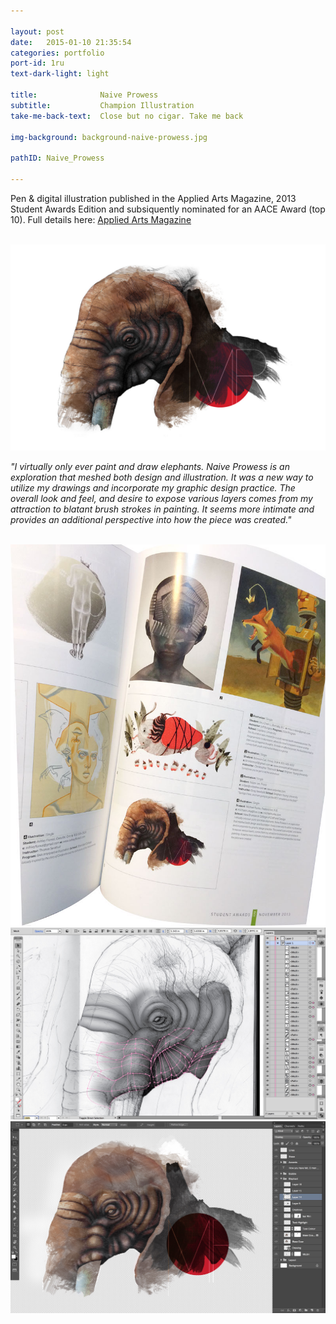 ```yaml
---

layout: post
date:   2015-01-10 21:35:54
categories: portfolio
port-id: 1ru
text-dark-light: light

title:              Naive Prowess
subtitle:           Champion Illustration
take-me-back-text:  Close but no cigar. Take me back

img-background: background-naive-prowess.jpg

pathID: Naive_Prowess

---
```


Pen & digital illustration published in the Applied Arts Magazine, 2013 Student Awards Edition and subsiquently nominated for an AACE Award (top 10). Full details here: <a href="http://www.appliedartsmag.com/winners_gallery/archive/?id=1086&year=2013&clip=1" target="_blank">Applied Arts Magazine</a>

<div className="image-container">
    <img className="clear" src=""/>
    <img className="w4" src="./img/work/winter/naive-prowess.jpg">
</div>

<i>"I virtually only ever paint and draw elephants. Naive Prowess is an exploration that meshed both design and illustration. It was a new way to utilize my drawings and incorporate my graphic design practice. The overall look and feel, and desire to expose various layers comes from my attraction to blatant brush strokes in painting. It seems more intimate and provides an additional perspective into how the piece was created."</i>

<div className="image-container">
    <img className="clear" src=""/>
    <img className="w2" src="./img/work/winter/naive-prowess-magazine.jpg">
    <img className="w2" src="./img/work/winter/naive-prowess-illustrator.jpg">
    <img className="w2" src="./img/work/winter/naive-prowess-photoshop.jpg">
</div>

